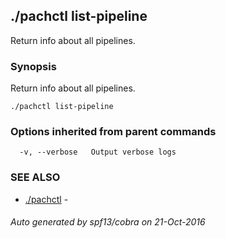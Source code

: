 ## ./pachctl list-pipeline

Return info about all pipelines.

### Synopsis


Return info about all pipelines.

```
./pachctl list-pipeline
```

### Options inherited from parent commands

```
  -v, --verbose   Output verbose logs
```

### SEE ALSO
* [./pachctl](./pachctl.md)	 - 

###### Auto generated by spf13/cobra on 21-Oct-2016
